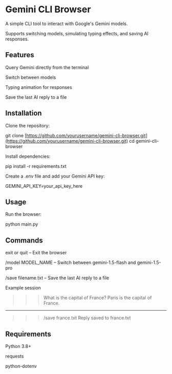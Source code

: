 # Gemini CLI Browser
A simple CLI tool to interact with Google's Gemini models.

Supports switching models, simulating typing effects, and saving AI responses.

## Features
Query Gemini directly from the terminal

Switch between models

Typing animation for responses

Save the last AI reply to a file

## Installation
Clone the repository:

git clone [https://github.com/yourusername/gemini-cli-browser.git](https://github.com/yourusername/gemini-cli-browser.git)
cd gemini-cli-browser

Install dependencies:

pip install -r requirements.txt

Create a .env file and add your Gemini API key:

GEMINI_API_KEY=your_api_key_here

## Usage
Run the browser:

python main.py

## Commands
exit or quit – Exit the browser

/model MODEL_NAME – Switch between gemini-1.5-flash and gemini-1.5-pro

/save filename.txt – Save the last AI reply to a file

Example session
>>> What is the capital of France?
Paris is the capital of France.
--------
>>> /save france.txt
Reply saved to france.txt

## Requirements
Python 3.8+

requests

python-dotenv